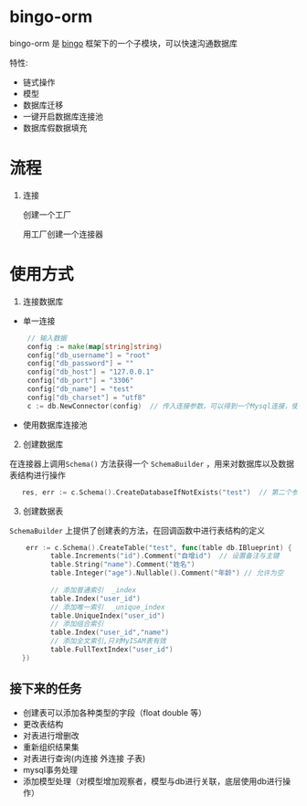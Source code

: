 # bingo-orm

bingo-orm 是 [bingo](https://github.com/silsuer/bingo) 框架下的一个子模块，可以快速沟通数据库

特性:
 - 链式操作
 - 模型
 - 数据库迁移
 - 一键开启数据库连接池
 - 数据库假数据填充
 
 # 流程
 
 1. 连接
   
    创建一个工厂
    
    用工厂创建一个连接器
    
# 使用方式

 1. 连接数据库
   - 单一连接
     
     ```go
      // 输入数据
	  config := make(map[string]string)
	  config["db_username"] = "root"
	  config["db_password"] = ""
	  config["db_host"] = "127.0.0.1"
	  config["db_port"] = "3306"
	  config["db_name"] = "test"
	  config["db_charset"] = "utf8"
	  c := db.NewConnector(config)  // 传入连接参数，可以得到一个Mysql连接，使用其他数据库则调用其他的新建数据库连接的方法        
     ```
     
   - 使用数据库连接池
   
 2. 创建数据库
     
   在连接器上调用`Schema()` 方法获得一个 `SchemaBuilder` ，用来对数据库以及数据表结构进行操作  
     
   ```go
      res, err := c.Schema().CreateDatabaseIfNotExists("test")  // 第二个参数是字符集，第三个参数是排序规则
   ```
 
 3. 创建数据表
 
  `SchemaBuilder` 上提供了创建表的方法，在回调函数中进行表结构的定义
  
  ```go
      err := c.Schema().CreateTable("test", func(table db.IBlueprint) {
      		table.Increments("id").Comment("自增id")  // 设置备注与主键
      		table.String("name").Comment("姓名")  
      		table.Integer("age").Nullable().Comment("年龄") // 允许为空
      		
      		// 添加普通索引  _index
            table.Index("user_id")
            // 添加唯一索引  _unique_index
            table.UniqueIndex("user_id")
            // 添加组合索引 
            table.Index("user_id","name")
            // 添加全文索引,只对MyISAM表有效
            table.FullTextIndex("user_id")
     })
  ```
  
## 接下来的任务
  - 创建表可以添加各种类型的字段（float double 等）
  - 更改表结构
  - 对表进行增删改
  - 重新组织结果集
  - 对表进行查询(内连接 外连接 子表)
  - mysql事务处理
  - 添加模型处理（对模型增加观察者，模型与db进行关联，底层使用db进行操作）